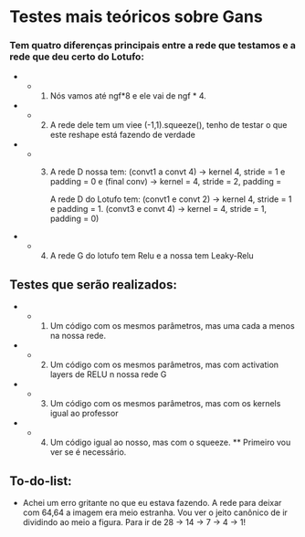 # Testes mais teóricos sobre Gans


### Tem quatro diferenças principais entre a rede que testamos e a rede que deu certo do Lotufo:

* - 1) Nós vamos até ngf*8 e ele vai de ngf * 4.

* - 2) A rede dele tem um viee (-1,1).squeeze(), tenho de testar o que este reshape está fazendo de verdade

* - 3) A rede D nossa tem: (convt1 a convt 4) -> kernel  4, stride = 1 e padding = 0 e (final conv) -> kernel = 4, stride = 2, padding = 

       A rede D do Lotufo tem: (convt1 e convt 2) -> kernel  4, stride = 1 e padding = 1. (convt3 e convt 4) -> kernel = 4, stride = 1, padding = 0)

* - 4)  A rede G do lotufo tem Relu e a nossa tem Leaky-Relu

## Testes que serão realizados:

* - 1) Um código com os mesmos parâmetros, mas uma cada a menos na nossa rede.

* - 2) Um código com os mesmos parâmetros, mas com activation layers de RELU n nossa rede G

* - 3) Um código com os mesmos parâmetros, mas com os kernels igual ao professor

* - 4) Um código igual ao nosso, mas com o squeeze.  ** Primeiro vou ver se é necessário.

## To-do-list:

- Achei um erro gritante no que eu estava fazendo. A rede para deixar com 64,64 a imagem era meio estranha. Vou ver o jeito canônico de ir dividindo ao meio a figura. Para ir de 28 -> 14 -> 7 -> 4 -> 1!
       